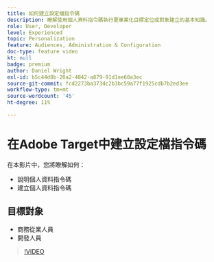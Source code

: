 ```yaml
---
title: 如何建立設定檔指令碼
description: 瞭解使用個人資料指令碼執行更專業化目標定位或對象建立的基本知識。
role: User, Developer
level: Experienced
topic: Personalization
feature: Audiences, Administration & Configuration
doc-type: feature video
kt: null
badge: premium
author: Daniel Wright
exl-id: b5c44d8b-20a2-4842-a879-91d1ee68a3ec
source-git-commit: fcd2273ba373dc2b3bc59a77f1925cdb7b2ed3ee
workflow-type: tm+mt
source-wordcount: '45'
ht-degree: 11%

---
```


# 在Adobe Target中建立設定檔指令碼

在本影片中，您將瞭解如何：

* 說明個人資料指令碼
* 建立個人資料指令碼

## 目標對象

* 商務從業人員
* 開發人員

>[!VIDEO](https://video.tv.adobe.com/v/17394/?quality=12)
